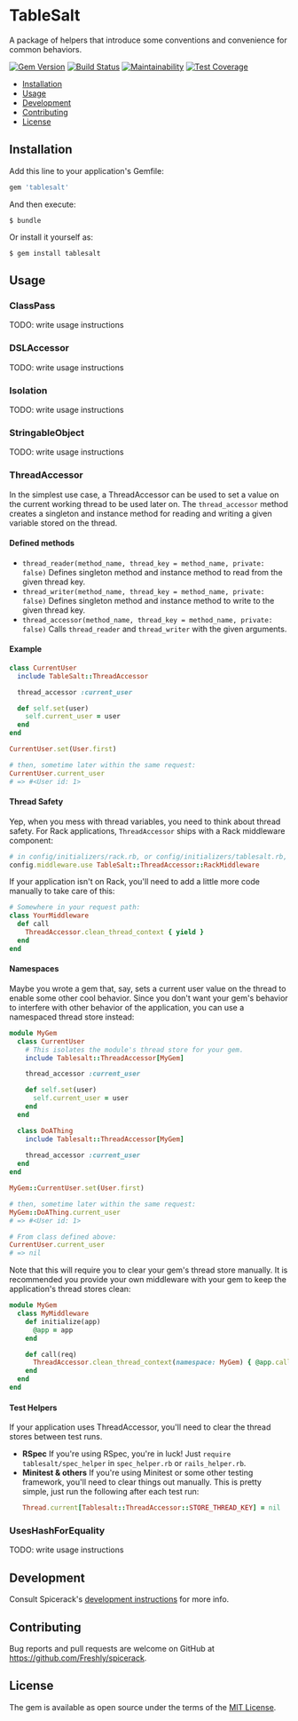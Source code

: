 # TableSalt

A package of helpers that introduce some conventions and convenience for common behaviors.

[![Gem Version](https://badge.fury.io/rb/tablesalt.svg)](https://badge.fury.io/rb/tablesalt)
[![Build Status](https://semaphoreci.com/api/v1/freshly/spicerack/branches/main/badge.svg)](https://semaphoreci.com/freshly/spicerack)
[![Maintainability](https://api.codeclimate.com/v1/badges/7e089c2617c530a85b17/maintainability)](https://codeclimate.com/github/Freshly/spicerack/maintainability)
[![Test Coverage](https://api.codeclimate.com/v1/badges/7e089c2617c530a85b17/test_coverage)](https://codeclimate.com/github/Freshly/spicerack/test_coverage)

* [Installation](#installation)
* [Usage](#usage)
* [Development](#development)
* [Contributing](#contributing)
* [License](#license)

## Installation

Add this line to your application's Gemfile:

```ruby
gem 'tablesalt'
```

And then execute:

    $ bundle

Or install it yourself as:

    $ gem install tablesalt

## Usage

### ClassPass

TODO: write usage instructions

### DSLAccessor

TODO: write usage instructions

### Isolation

TODO: write usage instructions

### StringableObject

TODO: write usage instructions

### ThreadAccessor

In the simplest use case, a ThreadAccessor can be used to set a value on the current working thread to be used later on. The `thread_accessor` method creates a singleton and instance method for reading and writing a given variable stored on the thread.

#### Defined methods
* `thread_reader(method_name, thread_key = method_name, private: false)`
  Defines singleton method and instance method to read from the given thread key.
* `thread_writer(method_name, thread_key = method_name, private: false)`
  Defines singleton method and instance method to write to the given thread key.
* `thread_accessor(method_name, thread_key = method_name, private: false)`
  Calls `thread_reader` and `thread_writer` with the given arguments.
  
#### Example

```ruby
class CurrentUser
  include TableSalt::ThreadAccessor

  thread_accessor :current_user

  def self.set(user)
    self.current_user = user
  end
end

CurrentUser.set(User.first)

# then, sometime later within the same request:
CurrentUser.current_user
# => #<User id: 1>
```

#### Thread Safety
Yep, when you mess with thread variables, you need to think about thread safety. For Rack applications, `ThreadAccessor` ships with a Rack middleware component:
```ruby
# in config/initializers/rack.rb, or config/initializers/tablesalt.rb, or anywhere else in your boot path:
config.middleware.use TableSalt::ThreadAccessor::RackMiddleware
```

If your application isn't on Rack, you'll need to add a little more code manually to take care of this:
```ruby
# Somewhere in your request path:
class YourMiddleware
  def call
    ThreadAccessor.clean_thread_context { yield }
  end
end
```

#### Namespaces

Maybe you wrote a gem that, say, sets a current user value on the thread to enable some other cool behavior. Since you don't want your gem's behavior to interfere with other behavior of the application, you can use a namespaced thread store instead:
```ruby
module MyGem
  class CurrentUser
    # This isolates the module's thread store for your gem. 
    include Tablesalt::ThreadAccessor[MyGem]

    thread_accessor :current_user

    def self.set(user)
      self.current_user = user
    end
  end

  class DoAThing
    include Tablesalt::ThreadAccessor[MyGem]
    
    thread_accessor :current_user
  end
end

MyGem::CurrentUser.set(User.first)

# then, sometime later within the same request:
MyGem::DoAThing.current_user
# => #<User id: 1>

# From class defined above:
CurrentUser.current_user
# => nil
```

Note that this will require you to clear your gem's thread store manually. It is recommended you provide your own middleware with your gem to keep the application's thread stores clean:

```ruby
module MyGem
  class MyMiddleware
    def initialize(app)
      @app = app
    end

    def call(req)
      ThreadAccessor.clean_thread_context(namespace: MyGem) { @app.call(req) }
    end
  end
end
```

#### Test Helpers

If your application uses ThreadAccessor, you'll need to clear the thread stores between test runs. 
* **RSpec**
  If you're using RSpec, you're in luck! Just `require tablesalt/spec_helper` in `spec_helper.rb` or `rails_helper.rb`.
* **Minitest & others**
  If you're using Minitest or some other testing framework, you'll need to clear things out manually. This is pretty simple, just run the following after each test run:
  ```ruby
  Thread.current[Tablesalt::ThreadAccessor::STORE_THREAD_KEY] = nil
  ```

### UsesHashForEquality

TODO: write usage instructions

## Development

Consult Spicerack's [development instructions](../README.md#development) for more info.

## Contributing

Bug reports and pull requests are welcome on GitHub at https://github.com/Freshly/spicerack.

## License

The gem is available as open source under the terms of the [MIT License](https://opensource.org/licenses/MIT).
